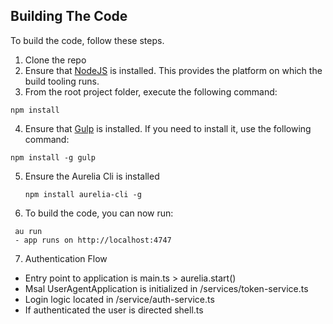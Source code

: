 
## Building The Code

To build the code, follow these steps.

1. Clone the repo
2. Ensure that [NodeJS](http://nodejs.org/) is installed. This provides the platform on which the build tooling runs.
3. From the root project folder, execute the following command:
  ```shell
  npm install
  ```
4. Ensure that [Gulp](http://gulpjs.com/) is installed. If you need to install it, use the following command:

  ```shell
  npm install -g gulp
  ```
5. Ensure the Aurelia Cli is installed

	```shell
    npm install aurelia-cli -g
    ```
6. To build the code, you can now run:
  ```shell
   au run
   - app runs on http://localhost:4747
  ```
7. Authentication Flow
  - Entry point to application is main.ts > aurelia.start()
  - Msal UserAgentApplication is initialized in /services/token-service.ts
  - Login logic located in /service/auth-service.ts
  - If authenticated the user is directed shell.ts
